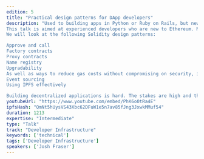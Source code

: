 ```yaml
---
edition: 5
title: "Practical design patterns for DApp developers"
description: "Used to building apps in Python or Ruby on Rails, but new to blockchain?
This talk is aimed at experienced developers who are new to Ethereum. My goal is to give developers practical frameworks for architecting their decentralized applications, that will minimize gas costs, reduce the attack surface and simplify upgrades. Decentralized applications require a new way of thinking. I want to share some templates for developers who are making the jump to decentralized applications and aren't familiar with the quirks and limitation of the Ethereum EVM. 
We will look at the following Solidity design patterns:

Approve and call
Factory contracts
Proxy contracts
Name registry
Upgradability
As well as ways to reduce gas costs without compromising on security, including:
Event sourcing
Using IPFS effectively

Building decentralized applications is hard. The stakes are high and there are a lot of ways to get things wrong. Mistakes can be expensive, either from security losses or high gas costs. I’m looking forward to sharing some of the lessons Origin’s engineering team has learned over the past two years building peer-to-peer marketplaces on top of Ethereum."
youtubeUrl: "https://www.youtube.com/embed/PhK6o0tRa4E"
ipfsHash: "QmNt5hUysVS43Xbc62DFuW1e5n7av85fJng3JxwkMMuf54"
duration: 1213
expertise: "Intermediate"
type: "Talk"
track: "Developer Infrastructure"
keywords: ['technical']
tags: ['Developer Infrastructure']
speakers: ['Josh Fraser']
---
```

